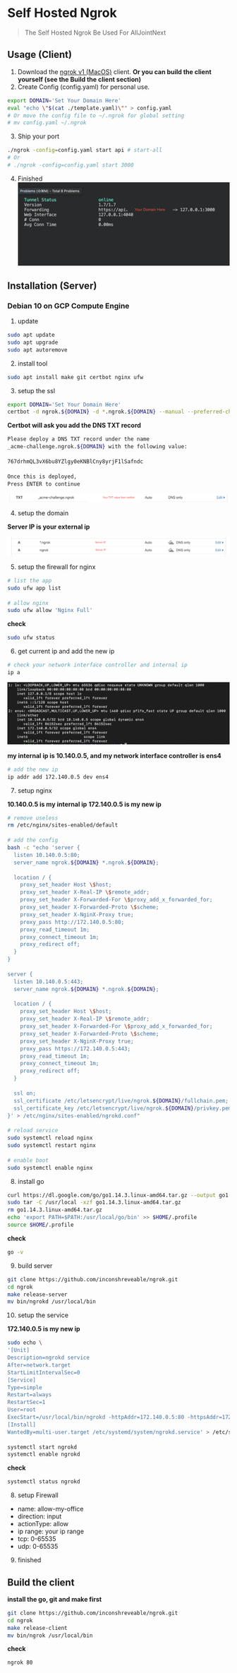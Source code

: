# Self Hosted Ngrok

> The Self Hosted Ngrok Be Used For AllJointNext

## Usage (Client)

1. Download the [ngrok v1 (MacOS)](./ngrok-client-release-build-go1.14.3.darwin-amd64.zip) client. **Or you can build the client yourself (see the Build the client section)**
2. Create Config (config.yaml) for personal use.

```sh
export DOMAIN='Set Your Domain Here'
eval "echo \"$(cat ./template.yaml)\"" > config.yaml
# Or move the config file to ~/.ngrok for global setting
# mv config.yaml ~/.ngrok
```

3. Ship your port

```sh
./ngrok -config=config.yaml start api # start-all
# Or
# ./ngrok -config=config.yaml start 3000
```

4. Finished
   ![ScreenShot1](./screenshot1.png)

## Installation (Server)

### Debian 10 on GCP Compute Engine

1. update

```sh
sudo apt update
sudo apt upgrade
sudo apt autoremove
```

2. install tool

```sh
sudo apt install make git certbot nginx ufw
```

3. setup the ssl

```sh
export DOMAIN='Set Your Domain Here'
certbot -d ngrok.${DOMAIN} -d *.ngrok.${DOMAIN} --manual --preferred-challenges dns certonly
```

**Certbot will ask you add the DNS TXT record**

```sh
Please deploy a DNS TXT record under the name
_acme-challenge.ngrok.${DOMAIN} with the following value:

767drhmQL3vX6bu8YZlgy0eKNBlCny8yrjF1lSafndc

Once this is deployed,
Press ENTER to continue
```

![ScreenShot2](./screenshot2.png)

4. setup the domain

**Server IP is your external ip**

![ScreenShot3](./screenshot3.png)

5. setup the firewall for nginx

```sh
# list the app
sudo ufw app list

# allow nginx
sudo ufw allow 'Nginx Full'
```

**check**

```sh
sudo ufw status
```

6. get current ip and add the new ip

```sh
# check your network interface controller and internal ip
ip a
```

![ScreenShot4](./screenshot4.png)

**my internal ip is 10.140.0.5, and my network interface controller is ens4**

```sh
# add the new ip
ip addr add 172.140.0.5 dev ens4
```

7. setup nginx

**10.140.0.5 is my internal ip**
**172.140.0.5 is my new ip**

```sh
# remove useless
rm /etc/nginx/sites-enabled/default

# add the config
bash -c "echo 'server {
  listen 10.140.0.5:80;
  server_name ngrok.${DOMAIN} *.ngrok.${DOMAIN};

  location / {
    proxy_set_header Host \$host;
    proxy_set_header X-Real-IP \$remote_addr;
    proxy_set_header X-Forwarded-For \$proxy_add_x_forwarded_for;
    proxy_set_header X-Forwarded-Proto \$scheme;
    proxy_set_header X-NginX-Proxy true;
    proxy_pass http://172.140.0.5:80;
    proxy_read_timeout 1m;
    proxy_connect_timeout 1m;
    proxy_redirect off;
  }
}

server {
  listen 10.140.0.5:443;
  server_name ngrok.${DOMAIN} *.ngrok.${DOMAIN};

  location / {
    proxy_set_header Host \$host;
    proxy_set_header X-Real-IP \$remote_addr;
    proxy_set_header X-Forwarded-For \$proxy_add_x_forwarded_for;
    proxy_set_header X-Forwarded-Proto \$scheme;
    proxy_set_header X-NginX-Proxy true;
    proxy_pass https://172.140.0.5:443;
    proxy_read_timeout 1m;
    proxy_connect_timeout 1m;
    proxy_redirect off;
  }

  ssl on;
  ssl_certificate /etc/letsencrypt/live/ngrok.${DOMAIN}/fullchain.pem;
  ssl_certificate_key /etc/letsencrypt/live/ngrok.${DOMAIN}/privkey.pem;
}' > /etc/nginx/sites-enabled/ngrokd.conf"

# reload service
sudo systemctl reload nginx
sudo systemctl restart nginx

# enable boot
sudo systemctl enable nginx
```

8. install go

```sh
curl https://dl.google.com/go/go1.14.3.linux-amd64.tar.gz --output go1.14.3.linux-amd64.tar.gz
sudo tar -C /usr/local -xzf go1.14.3.linux-amd64.tar.gz
rm go1.14.3.linux-amd64.tar.gz
echo 'export PATH=$PATH:/usr/local/go/bin' >> $HOME/.profile
source $HOME/.profile
```

**check**

```sh
go -v
```

9. build server

```sh
git clone https://github.com/inconshreveable/ngrok.git
cd ngrok
make release-server
mv bin/ngrokd /usr/local/bin
```

10. setup the service

**172.140.0.5 is my new ip**

```sh
sudo echo \
'[Unit]
Description=ngrokd service
After=network.target
StartLimitIntervalSec=0
[Service]
Type=simple
Restart=always
RestartSec=1
User=root
ExecStart=/usr/local/bin/ngrokd -httpAddr=172.140.0.5:80 -httpsAddr=172.140.0.5:443 -tlsKey="/etc/letsencrypt/live/${DOMAIN}/privkey.pem" -tlsCrt="/etc/letsencrypt/live/${DOMAIN}/fullchain.pem" -domain="${DOMAIN}"
[Install]
WantedBy=multi-user.target /etc/systemd/system/ngrokd.service' > /etc/systemd/system/ngrokd.service

systemctl start ngrokd
systemctl enable ngrokd
```

**check**

```sh
systemctl status ngrokd
```

8. setup Firewall

- name: allow-my-office
- direction: input
- actionType: allow
- ip range: your ip range
- tcp: 0-65535
- udp: 0-65535

9. finished

## Build the client

**install the go, git and make first**

```sh
git clone https://github.com/inconshreveable/ngrok.git
cd ngrok
make release-client
mv bin/ngrok /usr/local/bin
```

**check**

```sh
ngrok 80
```
